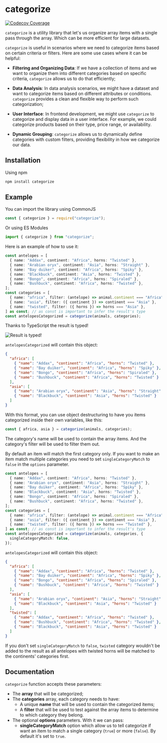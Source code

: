 # categorize

[![Codecov Coverage](https://img.shields.io/codecov/c/github/GhassenRjab/categorize/main.svg)](https://codecov.io/gh/GhassenRjab/categorize/)

`categorize` is a utility library that let's us organize array items with a single pass through the array. Which can be more efficient for large datasets.

`categorize` is useful in scenarios where we need to categorize items based on certain criteria or filters. Here are some use cases where it can be helpful:

- **Filtering and Organizing Data**: If we have a collection of items and we want to organize them into different categories based on specific criteria, `categorize` allows us to do that efficiently;

- **Data Analysis**: In data analysis scenarios, we might have a dataset and want to categorize items based on different attributes or conditions. `categorize` provides a clean and flexible way to perform such categorization;

- **User Interface**: In frontend development, we might use `categorize` to categorize and display data in a user interface. For example, we could categorize products based on their type, price range, or availability.

- **Dynamic Grouping**: `categorize` allows us to dynamically define categories with custom filters, providing flexibility in how we categorize our data.

## Installation

Using npm

```sh
npm install categorize
```

## Example

You can import the library using CommonJS

```js
const { categorize } = require("categorize");
```

Or using ES Modules

```js
import { categorize } from "categorize";
```

Here is an example of how to use it:

```typescript
const antelopes = [
  { name: "Addax", continent: "Africa", horns: "Twisted" },
  { name: "Arabian oryx", continent: "Asia", horns: "Straight" },
  { name: "Bay duiker", continent: "Africa", horns: "Spiky" },
  { name: "Blackbuck", continent: "Asia", horns: "Twisted" },
  { name: "Bongo", continent: "Africa", horns: "Spiraled" },
  { name: "Bushbuck", continent: "Africa", horns: "Twisted" },
];
const categories = [
  { name: "africa", filter: (antelope) => animal.continent === "Africa" },
  { name: "asia", filter: ({ continent }) => continent === "Asia" },
  { name: "twisted", filter: ({ horns }) => horns === "Asia" },
] as const; // as const is important to infer the result's type
const antelopesCategorized = categorize(animals, categories);
```

Thanks to TypeScript the result is typed!

![Result is typed!](/assets/typed-result.png "Result is typed!")

`antelopesCategorized` will contain this object:

```json
{
  "africa": [
    { "name": "Addax", "continent": "Africa", "horns": "Twisted" },
    { "name": "Bay duiker", "continent": "Africa", "horns": "Spiky" },
    { "name": "Bongo", "continent": "Africa", "horns": "Spiraled" },
    { "name": "Bushbuck", "continent": "Africa", "horns": "Twisted" }
  ],
  "asia": [
    { "name": "Arabian oryx", "continent": "Asia", "horns": "Straight" },
    { "name": "Blackbuck", "continent": "Asia", "horns": "Twisted" }
  ]
}
```

With this format, you can use object destructuring to have you items categorized inside their own variables, like this:

```js
const { africa, asia } = categorize(animals, categories);
```

The category's name will be used to contain the array items. And the category's filter will be used to filter them out.

By default an item will match the first category only. If you want to make an item match multiple categories you need to set `singleCategoryMatch` to `false` in the `options` parameter.

```typescript
const antelopes = [
  { name: "Addax", continent: "Africa", horns: "Twisted" },
  { name: "Arabian oryx", continent: "Asia", horns: "Straight" },
  { name: "Bay duiker", continent: "Africa", horns: "Spiky" },
  { name: "Blackbuck", continent: "Asia", horns: "Twisted" },
  { name: "Bongo", continent: "Africa", horns: "Spiraled" },
  { name: "Bushbuck", continent: "Africa", horns: "Twisted" },
];
const categories = [
  { name: "africa", filter: (antelope) => animal.continent === "Africa" },
  { name: "asia", filter: ({ continent }) => continent === "Asia" },
  { name: "twisted", filter: ({ horns }) => horns === "Twisted" },
] as const; // as const is important to infer the result's type
const antelopesCategorized = categorize(animals, categories, {
  singleCategoryMatch: false,
});
```

`antelopesCategorized` will contain this object:

```json
{
  "africa": [
    { "name": "Addax", "continent": "Africa", "horns": "Twisted" },
    { "name": "Bay duiker", "continent": "Africa", "horns": "Spiky" },
    { "name": "Bongo", "continent": "Africa", "horns": "Spiraled" },
    { "name": "Bushbuck", "continent": "Africa", "horns": "Twisted" }
  ],
  "asia": [
    { "name": "Arabian oryx", "continent": "Asia", "horns": "Straight" },
    { "name": "Blackbuck", "continent": "Asia", "horns": "Twisted" }
  ],
  "twisted": [
    { "name": "Addax", "continent": "Africa", "horns": "Twisted" },
    { "name": "Bushbuck", "continent": "Africa", "horns": "Twisted" },
    { "name": "Blackbuck", "continent": "Asia", "horns": "Twisted" }
  ]
}
```

If you don't set `singleCategoryMatch` to `false`, `twisted` category wouldn't be added to the result as all antelopes with twisted horns will be matched to the continents' categories first.

## Documentation

`categorize` function accepts these parameters:

- The **array** that will be categorized;
- The **categories** array, each category needs to have:
  - A unique **name** that will be used to contain the categorized items;
  - A **filter** that will be used to test against the array items to determine to which category they belong.
- The optional **options** parameters. With it we can pass:
  - **singleCategoryMatch** option which allow us to tell categorize if want an item to match a single category (`true`) or more (`false`). By default it's set to `true`.
